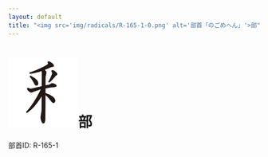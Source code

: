 ```yaml
---
layout: default
title: "<img src='img/radicals/R-165-1-0.png' alt='部首「のごめへん」'>部"  # glyphをタイトルに使用
---
```


# <img src='img/radicals/R-165-1-0.png' alt='部首「のごめへん」'>部
部首ID: R-165-1
